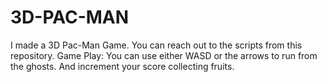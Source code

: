 # 3D-PAC-MAN
I made a 3D Pac-Man Game. You can reach out to the scripts from this repository. Game Play: You can use either WASD or the arrows to run from the ghosts. And increment your score collecting fruits.
